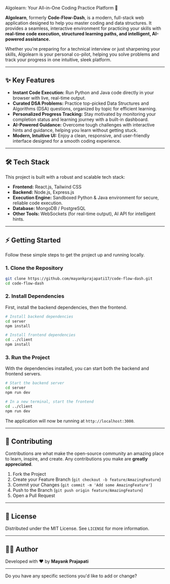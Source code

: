  Algolearn: Your All-in-One Coding Practice Platform 🚀

**Algolearn**, formerly **Code-Flow-Dash**, is a modern, full-stack web application designed to help you master coding and data structures. It provides a seamless, interactive environment for practicing your skills with **real-time code execution, structured learning paths, and intelligent, AI-powered assistance.**

Whether you're preparing for a technical interview or just sharpening your skills, Algolearn is your personal co-pilot, helping you solve problems and track your progress in one intuitive, sleek platform.

-----

## ✨ Key Features

  - **Instant Code Execution:** Run Python and Java code directly in your browser with live, real-time output.
  - **Curated DSA Problems:** Practice top-picked Data Structures and Algorithms (DSA) questions, organized by topic for efficient learning.
  - **Personalized Progress Tracking:** Stay motivated by monitoring your completion status and learning journey with a built-in dashboard.
  - **AI-Powered Guidance:** Overcome tough challenges with interactive hints and guidance, helping you learn without getting stuck.
  - **Modern, Intuitive UI:** Enjoy a clean, responsive, and user-friendly interface designed for a smooth coding experience.

-----

## 🛠️ Tech Stack

This project is built with a robust and scalable tech stack:

  - **Frontend:** React.js, Tailwind CSS
  - **Backend:** Node.js, Express.js
  - **Execution Engine:** Sandboxed Python & Java environment for secure, reliable code execution.
  - **Database:** MongoDB / PostgreSQL
  - **Other Tools:** WebSockets (for real-time output), AI API for intelligent hints.

-----

## ⚡ Getting Started

Follow these simple steps to get the project up and running locally.

### 1\. Clone the Repository

```bash
git clone https://github.com/mayankprajapati17/code-flow-dash.git
cd code-flow-dash
```

### 2\. Install Dependencies

First, install the backend dependencies, then the frontend.

```bash
# Install backend dependencies
cd server
npm install

# Install frontend dependencies
cd ../client
npm install
```

### 3\. Run the Project

With the dependencies installed, you can start both the backend and frontend servers.

```bash
# Start the backend server
cd server
npm run dev

# In a new terminal, start the frontend
cd ../client
npm run dev
```

The application will now be running at `http://localhost:3000`.



-----

## 🤝 Contributing

Contributions are what make the open-source community an amazing place to learn, inspire, and create. Any contributions you make are **greatly appreciated**.

1.  Fork the Project
2.  Create your Feature Branch (`git checkout -b feature/AmazingFeature`)
3.  Commit your Changes (`git commit -m 'Add some AmazingFeature'`)
4.  Push to the Branch (`git push origin feature/AmazingFeature`)
5.  Open a Pull Request

-----

## 📜 License

Distributed under the MIT License. See `LICENSE` for more information.

-----

## 👨‍💻 Author

Developed with ❤️ by **Mayank Prajapati**

-----

Do you have any specific sections you'd like to add or change?
